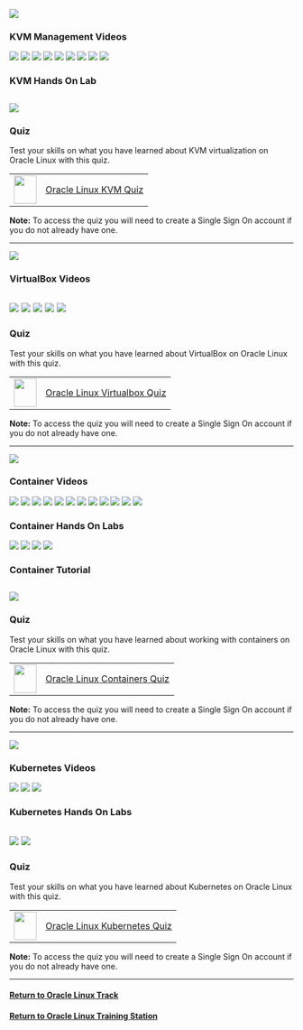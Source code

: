 ![](../../common/images/OL-virt-kvm.png)

### KVM Management Videos

[![](../../common/images/kvm_tmp.png)](https://youtu.be/ALtnopSysY4)
[![](../../common/images/cockpit_tmp.png)](https://youtu.be/-Z3AwP2HPa4)
[![](../../common/images/usingcockpit_tmp.png)](https://youtu.be/daHQeCY13s8)
[![](../../common/images/nat_tmp.png)](https://youtu.be/2MEqDxOeuDw)
[![](../../common/images/bridge_tmp.png)](https://youtu.be/OAfIb7gtang)
[![](../../common/images/usingbridge_tmp.png)](https://youtu.be/CXBTBxFoSKI)
[![](../../common/images/switch_tmp.png)](https://youtu.be/hMstMTqzP_Q)
[![](../../common/images/convert_tmp.png)](https://youtu.be/7gZLiTa3150)
[![](../../common/images/adddisk_tmp.png)](https://youtu.be/B3h_DWOMwrk)

### KVM Hands On Lab

[![](../../common/images/createvmkvm_lab.png)](https://luna.oracle.com/lab/1671b073-895c-4800-bd60-cfe1f445074c)
---
### Quiz
Test your skills on what you have learned about KVM virtualization on Oracle Linux with this quiz.   
 
<table>
    <tr>
    <td><img src="../../common/images/quiz_v2.png" width="40" height="50"></td>
    <td><a href="https://apexapps.oracle.com/pls/apex/f?p=ST_QUIZ:200:0::::P200_QUIZ_KEY:CPXRPS1">Oracle Linux KVM Quiz</a></td>
  </tr>
</table>    
<b>Note:</b> To access the quiz you will need to create a Single Sign On account if you do not already have one.

---
![](../../common/images/OL-virt-virtbox.png)

### VirtualBox Videos

[![](../../common/images/instVB_tmp.png)](https://youtu.be/Dl2CxAoSC5o)
[![](../../common/images/instVBext_tmp.png)](https://youtu.be/wHOYAGQtOcM)
[![](../../common/images/createVM_tmp.png)](https://youtu.be/E5fGTh2XT10)
[![](../../common/images/instVBga_tmp.png)](https://youtu.be/NmFN7azdZzY)
[![](../../common/images/expVB_tmp.png)](https://youtu.be/jEDfsovNNyg)
---
### Quiz
Test your skills on what you have learned about VirtualBox on Oracle Linux with this quiz.   
 
<table>
    <tr>
    <td><img src="../../common/images/quiz_v2.png" width="40" height="50"></td>
    <td><a href="https://apexapps.oracle.com/pls/apex/f?p=ST_QUIZ:200:0::::P200_QUIZ_KEY:31YKIU">Oracle Linux Virtualbox Quiz</a></td>
  </tr>
</table>    
<b>Note:</b> To access the quiz you will need to create a Single Sign On account if you do not already have one.

--- 
![](../../common/images/OL-virt-containers.png)

### Container Videos

[![](../../common/images/contov_tmp.png)](https://youtu.be/V9sOZHfuvVM)
[![](../../common/images/arecontvm_tmp.png)](https://youtu.be/AvNDTpmHOMk)
[![](../../common/images/instpbs_tmp.png)](https://youtu.be/L9Arzr88p0M)
[![](../../common/images/pull_tmp.png)](https://youtu.be/QmZE-lFNzk4)
[![](../../common/images/usepr_tmp.png)](https://youtu.be/q57hNilpakk)
[![](../../common/images/createlr_tmp.png)](https://youtu.be/8wVmR_5YyCk)
[![](../../common/images/run_tmp.png)](https://youtu.be/PXeKEIdaTBs)
[![](../../common/images/imagelay_tmp.png)](https://youtu.be/i9KKMM0RiDI)
[![](../../common/images/bind_tmp.png)](https://youtu.be/Kw5vdNRRaZc)
[![](../../common/images/vol_tmp.png)](https://youtu.be/qIjTMOfGa_Y)
[![](../../common/images/dfile_tmp.png)](https://youtu.be/AkvluNPzGSY)
[![](../../common/images/chroot_tmp.png)](https://youtu.be/dxzwxvn621w)

### Container Hands On Labs

[![](../../common/images/podman_lab.png)](https://luna.oracle.com/lab/4fa11b26-6c31-4595-ac00-b6c6af97f417)
[![](../../common/images/stor_podman_lab.png)](https://luna.oracle.com/lab/0dde3b49-0b91-423e-a126-5e718e05ca64)
[![](../../common/images/usecont_lab.png)](https://luna.oracle.com/lab/42ce804b-ce7c-4fc0-9baf-aaccc4d80495)
[![](../../common/images/nfs_podman.png)](https://luna.oracle.com/lab/556e1401-568f-447e-8c0b-c94a86b1114f)

### Container Tutorial

[![](../../common/images/multi_lab.png)](https://docs.oracle.com/en/learn/oracle-linux-platform-images/index.html)
---
### Quiz
Test your skills on what you have learned about working with containers on Oracle Linux with this quiz.   
 
<table>
    <tr>
    <td><img src="../../common/images/quiz_v2.png" width="40" height="50"></td>
    <td><a href="https://apexapps.oracle.com/pls/apex/f?p=ST_QUIZ:200:0::::P200_QUIZ_KEY:CS8UESN">Oracle Linux Containers Quiz</a></td>
  </tr>
</table>    
<b>Note:</b> To access the quiz you will need to create a Single Sign On account if you do not already have one.

---
![](../../common/images/OL-virt-kubern.png)

### Kubernetes Videos

[![](../../common/images/tour_tmp.png)](https://youtu.be/syBe1H-qe8U)
[![](../../common/images/kubres_tmp.png)](https://youtu.be/e5m3TlvM4y4)
[![](../../common/images/minikub_tmp.png)](https://youtu.be/u1qY8ax0U44)

### Kubernetes Hands On Labs

[![](../../common/images/mini_lab.png)](https://luna.oracle.com/lab/8b2f7860-3204-4cd3-8d55-3f6de9ca03c2)
[![](../../common/images/runkub_lab.png)](https://luna.oracle.com/lab/01e69515-8cda-4d6e-89af-849f324c4b7f)
---
### Quiz
Test your skills on what you have learned about Kubernetes on Oracle Linux with this quiz.   
 
<table>
    <tr>
    <td><img src="../../common/images/quiz_v2.png" width="40" height="50"></td>
    <td><a href="https://apexapps.oracle.com/pls/apex/f?p=ST_QUIZ:200:0::::P200_QUIZ_KEY:BPJX2YO">Oracle Linux Kubernetes Quiz</a></td>
  </tr>
</table>    
<b>Note:</b> To access the quiz you will need to create a Single Sign On account if you do not already have one.

---
#### [Return to Oracle Linux Track](../ol.md)

#### [Return to Oracle Linux Training Station](../../README.md)
